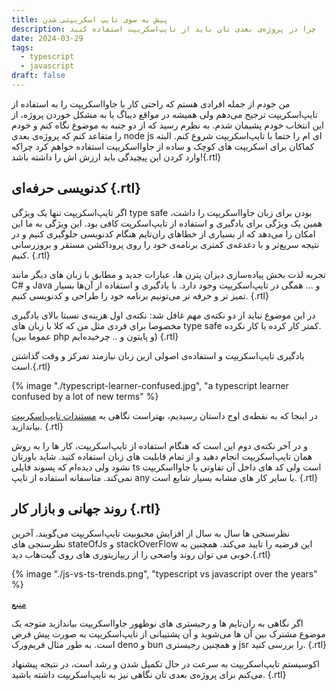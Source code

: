 ```yaml
---
title: پیش به سوی تایپ اسکریپتی شدن
description: چرا در پروژه‌ی بعدی تان باید از تایپ‌اسکریپت استفاده کنید
date: 2024-03-29
tags:
  - typescript
  - javascript
draft: false
---
```


من خودم از جمله افرادی هستم که راحتی کار با جاوااسکریپت را به استفاده از تایپ‌اسکریپت ترجیح می‌دهم ولی همیشه در مواقع دیباگ یا به مشکل خوردن پروژه، از این انتخاب خودم پشیمان شدم. به نظرم رسید که از دو جنبه به موضوع نگاه کنم و خودم را متقاعد کنم که پروژه‌ی بعدی node js ای ام را حتما با تایپ‌اسکریپت شروع کنم. البته کماکان برای اسکریپت های کوچک و ساده از جاوااسکریپت استفاده خواهم کرد چراکه وارد کردن این پیچیدگی باید ارزش اش را داشته باشد!{.rtl}

## کدنویسی حرفه‌ای {.rtl}
اگر تایپ‌اسکریپت تنها یک ویژگی type safe بودن برای زبان جاوا‌اسکریپت را داشت، همین یک ویژگی برای یادگیری و استفاده از تایپ‌اسکرپت کافی بود. این ویژگی به ما این امکان را می‌دهد که از بسیاری از خطاهای ران‌تایم هنگام کدنویسی جلوگیری کنیم و در نتیجه سریع‌تر و با دغدغه‌ی کمتری برنامه‌ی خود را روی پروداکشن مستقر و بروزرسانی کنیم. {.rtl}

تجربه لذت‌ بخش پیاده‌سازی دیزان پترن ها، عبارات جدید و مطابق با زبان های دیگر مانند C# و Java و ... همگی در تایپ‌اسکریپت وجود دارد. با یادگیری و استفاده از آن‌ها بسیار تمیز تر و حرفه تر می‌تونیم برنامه خود را طراحی و کد‌نویسی کنیم. {.rtl}

در این موضوع نباید از دو نکته‌ی مهم غافل شد: نکته‌ی اول هزینه‌ی نسبتا بالای یادگیری مخصوصا برای فردی مثل من که کلا با زبان های type safe کمتر کار کرده یا کار نکرده. (عموما بین php و پایتون و .. چرخیده‌ایم) {.rtl}

یادگیری تایپ‌اسکریپت و استفاده‌ی اصولی ازین زبان نیازمند تمرکز و وقت گذاشتن است.{.rtl}

{% image "./typescript-learner-confused.jpg", "a typescript learner confused by a lot of new terms" %}

در اینجا که به نقطه‌ی اوج داستان رسیدیم، بهتراست نگاهی به [مستندات تایپ‌اسکریپت](https://www.typescriptlang.org/) بیاندازید. {.rtl}

و در آخر نکته‌ی دوم این است که هنگام استفاده از تایپ‌اسکریپت، کار ها را به روش همان تایپ‌اسکریپت انجام دهید و از تمام قابلیت های زبان استفاده کنید. شاید باورتان نشود ولی دیده‌ام که پسوند فایلی ts است ولی کد های داخل آن تفاوتی با جاوا‌اسکریپت نمی‌کند. متاسفانه استفاده از تایپ any یا سایر کار های مشابه بسیار شایع است. {.rtl}

## روند جهانی و بازار کار {.rtl}

نظرسنجی ها سال به سال از افزایش محبوبیت تایپ‌اسکریپت می‌گویند. آخرین نظرسنجی های stateOfJs و stackOverFlow این فرضیه را تایید می‌کند. همچنین به خوبی می توان روند واضحی را از ریپازیتوری های روی گیت‌هاب دید.{.rtl}

{% image "./js-vs-ts-trends.png", "typescript vs javascript over the years" %}

[منبع](https://tjpalmer.github.io/languish/#y=mean&weights=issues%3D1%26pulls%3D0%26stars%3D1%26soQuestions%3D1&names=typescript%2Cjavascript)

اگر نگاهی به ران‌تایم ها و رجیستری های نوظهور جاوااسکریپت بیاندازید متوجه یک موضوع مشترک بین آن ها می‌شوید و آن پشتیبانی از تایپ‌اسکریپت به صورت پیش فرض است. به طور مثال فریم‌ورک deno و bun و همچنین رجیستری jsr را بررسی کنید. {.rtl}


اکوسیستم تایپ‌اسکریپت به سرعت در حال تکمیل شدن و رشد است، در نتیجه پیشنهاد می‌کنم برای پروژه‌ی بعدی تان نگاهی نیز به تایپ‌اسکریپت داشته باشید. {.rtl}
